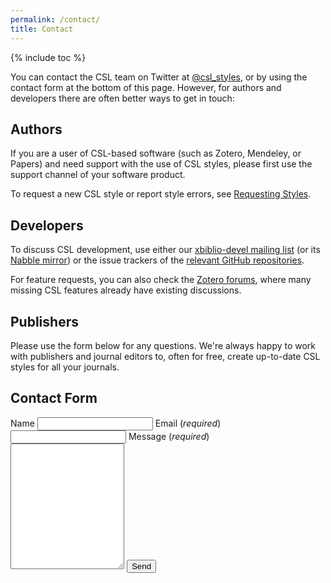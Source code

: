 ```yaml
---
permalink: /contact/
title: Contact
---
```

{% include toc %}

You can contact the CSL team on Twitter at [@csl_styles](https://twitter.com/csl_styles), or by using the contact form at the bottom of this page. However, for authors and developers there are often better ways to get in touch:

## Authors

If you are a user of CSL-based software (such as Zotero, Mendeley, or Papers) and need support with the use of CSL styles, please first use the support channel of your software product.

To request a new CSL style or report style errors, see [Requesting Styles](/authors/#requesting-new-styles).

## Developers

To discuss CSL development, use either our [xbiblio-devel mailing list](https://lists.sourceforge.net/lists/listinfo/xbiblio-devel) (or its [Nabble mirror](http://xbiblio-devel.2463403.n2.nabble.com/)) or the issue trackers of the [relevant GitHub repositories](https://github.com/citation-style-language/).

For feature requests, you can also check the [Zotero forums](https://forums.zotero.org/), where many missing CSL features already have existing discussions.

## Publishers

Please use the form below for any questions. We're always happy to work with publishers and journal editors to, often for free, create up-to-date CSL styles for all your journals.

## Contact Form

<form action="https://getsimpleform.com/messages?form_api_token=e3409865d9248df7cf50ba91353b0e5c" method="post">
  <!-- the redirect_to is optional, the form will redirect to the referrer on submission -->
  <input type="hidden" name="redirect_to" value="{{ site.url }}/thank-you/"/>
  <!-- all your input fields here.... -->
  Name
  <input type="text" name="name"/>
  Email (<i>required</i>)
  <input type="text" name="email"/>
  Message (<i>required</i>)
  <textarea name="message" rows="13"></textarea>
  <input type="submit" value="Send"/>
</form>
